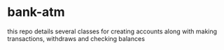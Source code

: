 # bank-atm
this repo details several classes for creating accounts along with making transactions, withdraws and checking balances 
